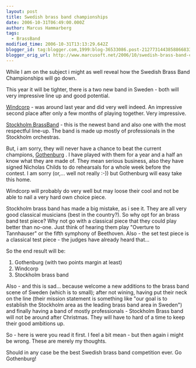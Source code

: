 ```yaml
---
layout: post
title: Swedish brass band championships
date: 2006-10-31T06:49:00.000Z
author: Marcus Hammarberg
tags:
  - BrassBand
modified_time: 2006-10-31T13:13:29.642Z
blogger_id: tag:blogger.com,1999:blog-36533086.post-2127731443858866833
blogger_orig_url: http://www.marcusoft.net/2006/10/swedish-brass-band-championships.html
---
```



While I am on the subject i might as well reveal how the Swedish
Brass Band Championships will go down.

This year it will be tighter, there is a two new band in Sweden - both
will very impressive line up and good potential.

[Windcorp](http://www.windcorpbrassband.se/) - was around last year and
did very well indeed. An impressive second place after only a few months
of playing together. Very impressive.

[Stockholm BrassBand](http://www.stockholmbrass.se/) - this is the
newest band and also one with the most respectful line-up. The band is
made up mostly of professionals in the Stockholm orchestras.

But, i am sorry, they will never have a chance to beat the current
champions, [Gothenburg](http://www.goteborgbrassband.org.se/) . I have
played with them for a year and a half an know what they are made of.
They mean serious business, also they have signed Nicholas Childs to do
rehearsals for a whole week before the contest. I am sorry (or,... well
not really :-)) but Gothenburg will easy take this home.

Windcorp will probably do very well but may loose their cool and not be
able to nail a very hard own choice piece.

Stockholm brass band has made a big mistake, as i see it. They are all
very good classical musicians (best in the country?). So why opt for an
brass band test piece? Why not go with a classical piece that they could
play better than no-one. Just think of hearing them play "Overture to
Tannhauser" or the fifth symphony of Beethoven. Also - the set test
piece is a classical test piece - the judges have already heard
that...

So the end result will be:

1. Gothenburg (with two points margin at least)
2. Windcorp
3. Stockholm brass band

Also - and this is sad... because welcome a new additions to the brass
band scene of Sweden (which is to small); after not wining, having put
their neck on the line (their mission statement is something like "our
goal is to establish the Stockholm area as the leading brass band area
in Sweden") and finally having a band of mostly professionals -
Stockholm Brass band will not be around after Christmas. They will have
to hard of a time to keep their good ambitions up.

So - here is were you read it first. I feel a bit mean - but then again
i might be wrong. These are merely my thoughts.

Should in any case be the best Swedish brass band competition ever. Go
Gothenburg!
